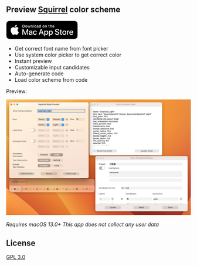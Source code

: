 ## Preview [Squirrel](https://rime.im) color scheme

[<img src="img/Download_on_the_Mac_App_Store_Badge_US-UK_RGB_blk_092917.svg" height="50">](https://apple.co/44i173C)

* Get correct font name from font picker
* Use system color picker to get correct color
* Instant preview
* Customizable input candidates
* Auto-generate code
* Load color scheme from code

Preview:

![Squirrel Designer Preview](img/SquirrelDesignerPreview.png)

*Requires macOS 13.0+*
*This app does not collect any user data*

## License

[GPL 3.0](https://www.gnu.org/licenses/gpl-3.0.en.html)
